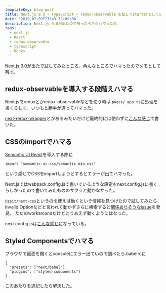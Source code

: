 ```yaml
---
templateKey: blog-post
title: Next.js 9.0 + TypeScript + redux-observable を試してstarterとして公開した
date: '2019-07-09T23:49:32+09:00'
description: Next.js 9.0が出たので触ったら色々ハマった話
tags:
  - next.js
  - React
  - redux-observable
  - typescript
  - hooks
---
```

Next.js 9.0が出たで試してみたところ、色んなところでハマったのでメモとして残す。

## redux-observableを導入する段階えハマる
Next.jsでreduxとかredux-observableなどを使う時は `pages/_app.ts`に処理を書くらしく、いつもと勝手が違ってハマった。

[next-redux-wrapper](https://github.com/kirill-konshin/next-redux-wrapper)とかあるみたいだけど最終的には使わずに[こんな感じ](https://github.com/kunihiko-t/nextjs9-ts-redux-observable-starter/blob/master/pages/_app.tsx)で書いた。

## CSSのimportでハマる
[Semantic UI React](https://react.semantic-ui.com/)を導入する際に
```
import 'semantic-ui-css/semantic.min.css'
```
という感じでCSSをimportしようとするとエラーが出てハマった。

Next.jsではwebpack.config.jsで書いているような設定をnext.config.jsに書くらしかったので書いてみたもののサクッと動かなかった。

`@zeit/next-css`というのを使えば動くという情報を見つけたので試してみたらInvalid Optionなどと言われて動かずさらに検索すると[関係ありそうなissue](https://github.com/zeit/next-plugins/issues/392)を発見。
ただのworkaroundだけどとりあえず動くようにはなった。

next.config.jsは[こんな感じ](https://github.com/kunihiko-t/nextjs9-ts-redux-observable-starter/blob/master/next.config.js)になっている。

## Styled Componentsでハマる
ブラウザで画面を開くとconsoleにエラー出ていので調べたら.babelrcに
```
{
  "presets": ["next/babel"],
  "plugins": ["styled-components"]
}
```
このあたりを追記したら解決した。

